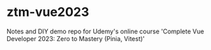 # ztm-vue2023
Notes and DIY demo repo for Udemy's online course 'Complete Vue Developer 2023: Zero to Mastery (Pinia, Vitest)'
